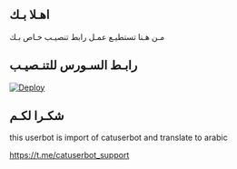 ## اهـلا بـك
مـن هـنا تستطيـع عمـل رابط تنصيـب خـاص بـك

## رابـط السـورس للتنـصيـب

[![Deploy](https://www.herokucdn.com/deploy/button.svg)](https://heroku.com/deploy?template=https://github.com/vl2tt/jmthon)

## شكـرا لكـم 


this userbot is import of catuserbot and translate to arabic

https://t.me/catuserbot_support
